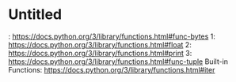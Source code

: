# Untitled

: https://docs.python.org/3/library/functions.html#func-bytes
1: https://docs.python.org/3/library/functions.html#float
2: https://docs.python.org/3/library/functions.html#print
3: https://docs.python.org/3/library/functions.html#func-tuple
Built-in Functions: https://docs.python.org/3/library/functions.html#iter
